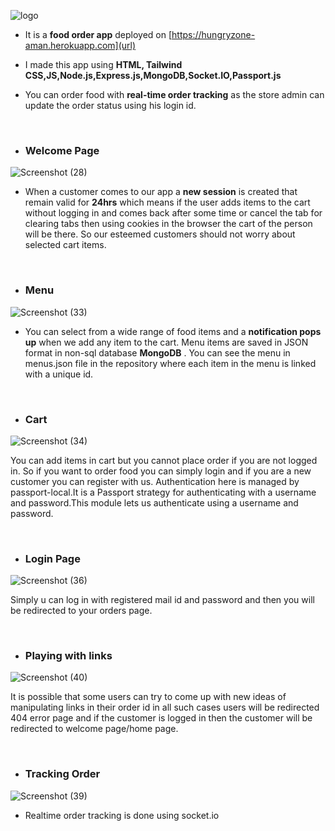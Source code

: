 ![logo](https://user-images.githubusercontent.com/66989611/122261730-5053aa80-cef2-11eb-8f19-2d533f8119ab.png)


- It is a **food order app** deployed on [https://hungryzone-aman.herokuapp.com](url)

- I  made this app using **HTML, Tailwind CSS,JS,Node.js,Express.js,MongoDB,Socket.IO,Passport.js**

- You can order food with **real-time order tracking** as the store admin can update the order status using his login id.

<br>

 

- <h3>Welcome  Page </h3>

![Screenshot (28)](https://user-images.githubusercontent.com/66989611/122246229-006de700-cee4-11eb-8df5-0c5ebc5b6be3.png)

- When a customer comes to our app a **new session** is created that remain valid for **24hrs** which means if the user adds items to the cart without logging in and comes back after some time or cancel the tab for clearing tabs then using cookies in the browser the cart of the person will be there. So our esteemed customers should not worry about selected cart items.

<br>







- <h3> Menu </h3>

![Screenshot (33)](https://user-images.githubusercontent.com/66989611/122246657-5cd10680-cee4-11eb-91f2-f128db9c4d16.png)

- You can select from a wide range of food items and a **notification pops up** when we add any item to the cart. Menu items are saved in JSON format in non-sql database **MongoDB** . You can see the menu in  menus.json file in the repository where each item in the menu is linked with a unique id.


<br>

- <h3>Cart</h3>

![Screenshot (34)](https://user-images.githubusercontent.com/66989611/122246794-7c682f00-cee4-11eb-9563-e509408da936.png)

You can add items in cart but you cannot place order if you are not logged in. So if you want to order food you can simply login and if you are a new customer you can register with us. Authentication here is managed by passport-local.It is a Passport strategy for authenticating with a username and password.This module lets us authenticate using a username and password.

<br>

- <h3> Login Page </h3>

![Screenshot (36)](https://user-images.githubusercontent.com/66989611/122268295-847e9980-cef9-11eb-8ced-667631d5ac13.png)

Simply u can log in with registered mail id and password and then you will be redirected to your orders page.

<br>



- <h3>Playing with links </h3>

![Screenshot (40)](https://user-images.githubusercontent.com/66989611/122269172-8b59dc00-cefa-11eb-818b-b1d1a7822e4a.png)

It is possible that some users can try to come up with new ideas of manipulating links in their order id in all such cases users will be redirected 404 error page and if the customer is logged in then the customer will be redirected to welcome page/home page.

<br>

- <h3> Tracking Order </h3>
![Screenshot (39)](https://user-images.githubusercontent.com/66989611/122280137-800cad80-cf06-11eb-8972-00e720429b00.png)

- Realtime order tracking is done using socket.io

